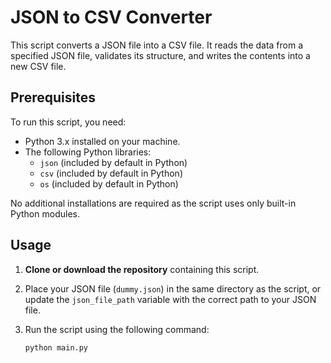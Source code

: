 # JSON to CSV Converter

This script converts a JSON file into a CSV file. It reads the data from a specified JSON file, validates its structure, and writes the contents into a new CSV file.

## Prerequisites

To run this script, you need:

- Python 3.x installed on your machine.
- The following Python libraries:
  - `json` (included by default in Python)
  - `csv` (included by default in Python)
  - `os` (included by default in Python)

No additional installations are required as the script uses only built-in Python modules.

## Usage

1. **Clone or download the repository** containing this script.
2. Place your JSON file (`dummy.json`) in the same directory as the script, or update the `json_file_path` variable with the correct path to your JSON file.
3. Run the script using the following command:

   ```bash
   python main.py
